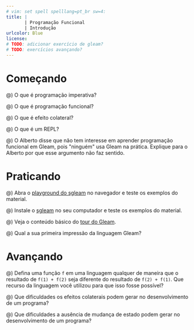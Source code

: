 ```yaml
---
# vim: set spell spelllang=pt_br sw=4:
title: |
       | Programação Funcional
       | Introdução
urlcolor: Blue
license:
# TODO: adicionar exercício de gleam?
# TODO: exercícios avançando?
---
```


# Começando

@) O que é programação imperativa?

@) O que é programação funcional?

@) O que é efeito colateral?

@) O que é um REPL?

@) O Alberto disse que não tem interesse em aprender programação funcional em Gleam, pois "ninguém" usa Gleam na prática. Explique para o Alberto por que esse argumento não faz sentido.


# Praticando

@) Abra o [playground do sgleam](https://malbarbo.pro.br/sgleam/play.html) no navegador e teste os exemplos do material.

@) Instale o [sgleam](https://malbarbo.pro.br/sgleam) no seu computador e teste os exemplos do material.

@) Veja o conteúdo básico do [tour do Gleam](https://tour.gleam.run/).

@) Qual a sua primeira impressão da linguagem Gleam?


# Avançando

@) Defina uma função `f` em uma linguagem qualquer de maneira que o resultado de `f(1) + f(2)` seja diferente do resultado de `f(2) + f(1)`. Que recurso da linguagem você utilizou para que isso fosse possível?

@) Que dificuldades os efeitos colaterais podem gerar no desenvolvimento de um programa?

@) Que dificuldades a ausência de mudança de estado podem gerar no desenvolvimento de um programa?
